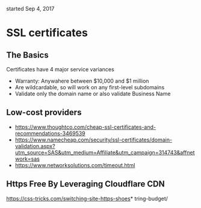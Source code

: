 started Sep 4, 2017

# SSL certificates
## The Basics
Certificates have 4 major service variances
*  Warranty: Anywahere between $10,000 and $1 million
*  Are wildcardable, so will work on any first-level subdomains
* Validate only the domain name or also validate Business Name

## Low-cost providers
*   https://www.thoughtco.com/cheap-ssl-certificates-and-recommendations-3469539
*   https://www.namecheap.com/security/ssl-certificates/domain-validation.aspx?utm_source=SAS&utm_medium=Affiliate&utm_campaign=314743&affnetwork=sas
*   https://www.networksolutions.com/timeout.html

## Https Free By Leveraging Cloudflare CDN
https://css-tricks.com/switching-site-https-shoes*   tring-budget/

